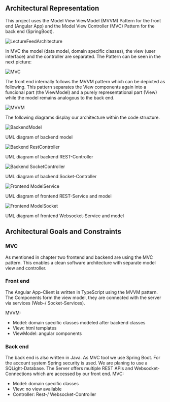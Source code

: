 ## Architectural Representation
This project uses the Model View ViewModel (MVVM) Pattern for the front end (Angular App) and the Model View Controller (MVC) Pattern for the back end (SpringBoot).

![LectureFeedArchitecture](umlrchitektur-UML.drawio.svg)

In MVC the model (data model, domain specific classes), the view (user interface) and the controller are separated. The Pattern can be seen in the next picture:

![MVC](umlVC.drawio.svg)

The front end internally follows the MVVM pattern which can be depicted as following.
This pattern separates the View components again into a funcional part (the ViewModel) and a purely representational part (View) while the model remains analogous to the back end.

![MVVM](umlVVM.drawio.svg)

The following diagrams display our architecture within the code structure.

![BackendModel](umlrchitecture/backend_model.png)

UML diagram of backend model

![Backend RestController](umlrchitecture/backend_rest_controller.png)

UML diagram of backend REST-Controller

![Backend SocketController](umlrchitecture/backend_socket_controller.png)

UML diagram of backend Socket-Controller

![Frontend ModelService](umlrchitecture/frontend_model_service.png)

UML diagram of frontend REST-Service and model

![Frontend ModelSocket](umlrchitecture/frontend_model_socket.png)

UML diagram of frontend Websocket-Service and model

## Architectural Goals and Constraints

### MVC
As mentioned in chapter two frontend and backend are using the MVC pattern. This enables a clean software architecture with separate model view and controller.

### Front end
The Angular App-Client is written in TypeScript using the MVVM pattern. The Components form the view model, they are connected with the server via services (Web-/ Socket-Services).

MVVM:
* Model: domain specific classes modeled after backend classes
* View: html templates
* ViewModel: angular components

### Back end
The back end is also written in Java. As MVC tool we use Spring Boot. For the account system Spring security is used. We are planing to use a SQLight-Database.
The Server offers multiple REST APIs and Websocket-Connections which are accessed by our front end.
MVC:
* Model: domain specific classes
* View: no view available
* Controller: Rest-/ Websocket-Controller
